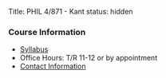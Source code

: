 Title: PHIL 4/871 - Kant
status: hidden

### Course Information ###

- [Syllabus](|filename|/pdfs/871kant/KantSyllabus.pdf)
- Office Hours: T/R 11-12 or by appointment
- [Contact Information](|filename|/pages/Contact.md)

<!-- - [Assignments](|filename|/pages/871KantAssignments.md)
    
    - [Paper Topics](|filename|/pages/)
 -->